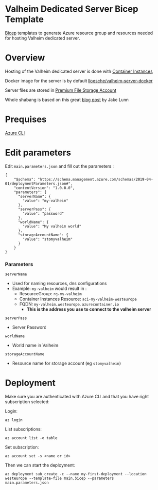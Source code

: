 # Valheim Dedicated Server Bicep Template
[Bicep](https://docs.microsoft.com/en-us/azure/azure-resource-manager/bicep/overview?tabs=bicep) templates to generate Azure resource group and resources needed for hosting Valheim dedicated server.


# Overview
Hosting of the Valheim dedicated server is done with [Container Instances](https://docs.microsoft.com/en-us/azure/container-instances/container-instances-overview)

Docker image for the server is by default [lloesche/valheim-server-docker](https://github.com/lloesche/valheim-server-docker)  

Server files are stored in [Premium File Storage Account](https://azure.microsoft.com/en-us/pricing/details/storage/files/)

Whole shabang is based on this great [blog post](https://jakelunn.medium.com/host-a-valheim-dedicated-server-using-azure-container-instances-81d35b061f08) by Jake Lunn

# Prequises
 [Azure CLI](https://docs.microsoft.com/en-us/cli/azure/install-azure-cli)

# Edit parameters
Edit `main.parameters.json` and fill out the parameters :

```
{
    "$schema": "https://schema.management.azure.com/schemas/2019-04-01/deploymentParameters.json#",
    "contentVersion": "1.0.0.0",
    "parameters": {
      "serverName": {
        "value": "my-valheim"
      },
      "serverPass": {
        "value": "password"
      },
      "worldName": {
        "value": "My valheim world"
      },
      "storageAccountName": {
        "value": "stomyvalheim"
      }
    }
}
```

### Parameters
`serverName`
 - Used for naming resources, dns configurations
 - Example: `my-valheim` would result in :
    - ResourceGroup: `rg-my-valheim`
    - Container Instances Resource: `aci-my-valheim-westeurope`
    - FQDN: `my-valheim.westeurope.azurecontainer.io` 
        - **This is the address you use to connect to the valheim server**

`serverPass`
- Server Password

`worldName`
- World name in Valheim

`storageAccountName`
- Resource name for storage account (eg `stomyvalheim`)

# Deployment

Make sure you are authenticated with Azure CLI and that you have right subscription selected:

Login:
```
az login
```

List subscriptions:
```
az account list -o table
```

Set subscription:
```
az account set -s <name or id>
```

Then we can start the deployment:
```
az deployment sub create -c --name my-first-deployment --location westeurope --template-file main.bicep --parameters main.parameters.json
```

